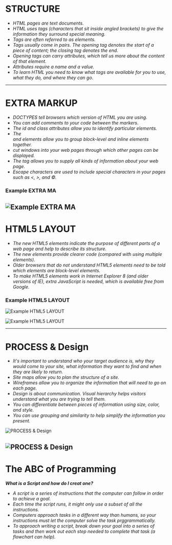 # STRUCTURE
- *HTML pages are text documents.*
- *HTML uses tags (characters that sit inside angled brackets) to give the information they surround special meaning.*
- *Tags are often referred to as elements.*
- *Tags usually come in pairs. The opening tag denotes the start of a piece of content; the closing tag denotes the end.*
- *Opening tags can carry attributes, which tell us more about the content of that element.*
- *Attributes require a name and a value.*
- *To learn HTML you need to know what tags are available for you to use, what they do, and where they can go.*

----------------------------------------------------------------------------------------------------------


# EXTRA MARKUP
- *DOCTYPES tell browsers which version of HTML you are using.*
- *You can add comments to your code between the <!-- and --> markers.*
- *The id and class attributes allow you to identify particular elements.*
- *The <div> and <span> elements allow you to group block-level and inline elements together.*
- *<iframes> cut windows into your web pages through which other pages can be displayed.*
- *The <meta> tag allows you to supply all kinds of information about your web page.*
- *Escape characters are used to include special characters in your pages such as <, >, and ©.*

### Example EXTRA MA

![Example EXTRA MA](1.png)
---------------------------------------------------------------------------------------------------------


# HTML5 LAYOUT

- *The new HTML5 elements indicate the purpose of different parts of a web page and help to describe its structure.*
- *The new elements provide clearer code (compared with using multiple <div> elements).*
- *Older browsers that do not understand HTML5 elements need to be told which elements are block-level elements.*
- *To make HTML5 elements work in Internet Explorer 8 (and older versions of IE), extra JavaScript is needed, which is available free from Google.*

### Example HTML5 LAYOUT

![Example HTML5 LAYOUT](22.png)

![Example HTML5 LAYOUT](33.png)

----------------------------------------------------------------------------------------------------------

# PROCESS & Design
- *It's important to understand who your target audience is, why they would come to your site, what information they want to find and when they are likely to return.*
- *Site maps allow you to plan the structure of a site.*
- *Wireframes allow you to organize the information that will need to go on each page.*
- *Design is about communication. Visual hierarchy helps visitors understand what you are trying to tell them.*
- *You can differentiate between pieces of information using size, color, and style.*
- *You can use grouping and similarity to help simplify the information you present.*

![PROCESS & Design](44.png)


![PROCESS & Design](55.png)
 ------------------------------------------------------------------------------------------------------------------------------------------------------------------------------------------------------------------


# The ABC of Programming

***What is a Script and how do I creat one?***

- *A script is a series of instructions that the computer can follow in order to achieve a goal.*
- *Each time the script runs, it might only use a subset of all the instructions.*
- *Computers approach tasks in a different way than humans, so your instructions must let the computer solve the task prggrammatically.*
- *To approach writing a script, break down your goal into a series of tasks and then work out each step needed to complete that task (a flowchart can help).*






